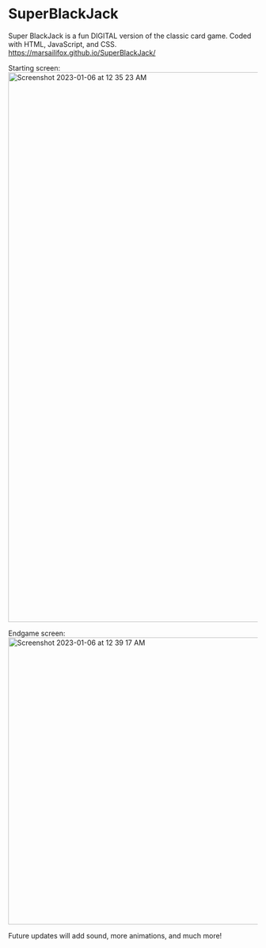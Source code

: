 # SuperBlackJack

Super BlackJack is a fun DIGITAL version of the classic card game.
Coded with HTML, JavaScript, and CSS.
https://marsailifox.github.io/SuperBlackJack/

Starting screen:
<img width="1109" alt="Screenshot 2023-01-06 at 12 35 23 AM" src="https://user-images.githubusercontent.com/110638501/210963199-db325cbb-fe85-4195-88d5-25b71cd020bd.png">

Endgame screen:
<img width="579" alt="Screenshot 2023-01-06 at 12 39 17 AM" src="https://user-images.githubusercontent.com/110638501/210963956-0644ad77-188e-487c-a3b4-275f29539806.png">

Future updates will add sound, more animations, and much more!
